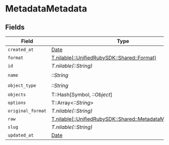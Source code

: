 # MetadataMetadata


## Fields

| Field                                                                                                  | Type                                                                                                   | Required                                                                                               | Description                                                                                            |
| ------------------------------------------------------------------------------------------------------ | ------------------------------------------------------------------------------------------------------ | ------------------------------------------------------------------------------------------------------ | ------------------------------------------------------------------------------------------------------ |
| `created_at`                                                                                           | [Date](https://ruby-doc.org/stdlib-2.6.1/libdoc/date/rdoc/Date.html)                                   | :heavy_minus_sign:                                                                                     | N/A                                                                                                    |
| `format`                                                                                               | [T.nilable(::UnifiedRubySDK::Shared::Format)](../../models/shared/format.md)                           | :heavy_minus_sign:                                                                                     | N/A                                                                                                    |
| `id`                                                                                                   | *T.nilable(::String)*                                                                                  | :heavy_minus_sign:                                                                                     | N/A                                                                                                    |
| `name`                                                                                                 | *::String*                                                                                             | :heavy_check_mark:                                                                                     | N/A                                                                                                    |
| `object_type`                                                                                          | *::String*                                                                                             | :heavy_check_mark:                                                                                     | N/A                                                                                                    |
| `objects`                                                                                              | T::Hash[Symbol, *::Object*]                                                                            | :heavy_minus_sign:                                                                                     | N/A                                                                                                    |
| `options`                                                                                              | T::Array<*::String*>                                                                                   | :heavy_minus_sign:                                                                                     | N/A                                                                                                    |
| `original_format`                                                                                      | *T.nilable(::String)*                                                                                  | :heavy_minus_sign:                                                                                     | N/A                                                                                                    |
| `raw`                                                                                                  | [T.nilable(::UnifiedRubySDK::Shared::MetadataMetadataRaw)](../../models/shared/metadatametadataraw.md) | :heavy_minus_sign:                                                                                     | N/A                                                                                                    |
| `slug`                                                                                                 | *T.nilable(::String)*                                                                                  | :heavy_minus_sign:                                                                                     | N/A                                                                                                    |
| `updated_at`                                                                                           | [Date](https://ruby-doc.org/stdlib-2.6.1/libdoc/date/rdoc/Date.html)                                   | :heavy_minus_sign:                                                                                     | N/A                                                                                                    |